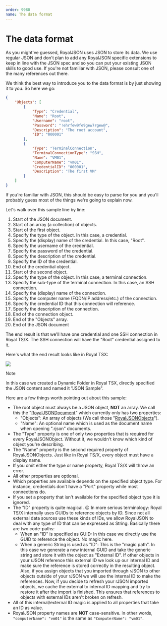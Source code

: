 ```yaml
---
order: 9980
name: The data format
---
```


# The data format

As you might've guessed, RoyalJSON uses JSON to store its data. We use regular JSON and don't plan to add any RoyalJSON specific extensions to keep in line with the JSON spec and so you can put your existing JSON skills to good use. If you're not familiar with JSON, please consult one of the many references out there.

We think the best way to introduce you to the data format is by just showing it to you. So here we go:

```json
{
	"Objects": [
		{
			"Type": "Credential",
			"Name": "Root",
			"Username": "root",
			"Password": "!ehrfew9fe9gew7rgew@",
			"Description": "The root account",
			"ID": "000001"
		},
		{
			"Type": "TerminalConnection",
			"TerminalConnectionType": "SSH",
			"Name": "VM01",
			"ComputerName": "vm01",
			"CredentialID": "000001",
			"Description": "The first VM"
		}
	]
}
```

If you're familiar with JSON, this should be easy to parse for you and you'll probably guess most of the things we're going to explain now.

Let's walk over this sample line by line:
1. Start of the JSON document.
2. Start of an array (a collection) of objects.
3. Start of the first object.
4. Specify the type of the object. In this case, a credential.
5. Specify the (display) name of the credential. In this case, "Root".
6. Specify the username of the credential.
7. Specify the password of the credential.
8. Specify the description of the credential.
9. Specify the ID of the credential.
10. End of the credential object.
11. Start of the second object.
12. Specify the type of the object. In this case, a terminal connection.
13. Specify the sub-type of the terminal connection. In this case, an SSH connection.
14. Specify the (display) name of the connection.
15. Specify the computer name (FQDN/IP address/etc.) of the connection.
16. Specify the credential ID that this connection will reference.
17. Specify the description of the connection.
18. End of the connection object.
19. End of the "Objects" array.
20. End of the JSON document

The end result is that we'll have one credential and one SSH connection in Royal TS/X. The SSH connection will have the "Root" credential assigned to it.

Here's what the end result looks like in Royal TSX:

![](~/images/Scripting/rJSON/Screenshot_2.png)

> [!Note]
> In this case we created a Dynamic Folder in Royal TSX, directly specified the JSON content and named it "JSON Sample".

Here are a few things worth pointing out about this sample:
- The root object must always be a JSON object, **NOT** an array.
	We call this the "[RoyalJSONDocument](TODO)" which currently only has two properties:
	- "Objects": An array of objects (We call those "[RoyalJSONObjects](TODO)").
	- "Name": An optional name which is used as the document name when opening ".rjson" documents.
- The "Type" property is one of only two properties that is required for every RoyalJSONObject. Without it, we wouldn't know which kind of object you're describing.
- The "Name" property is the second required property of RoyalJSONObjects. Just like in Royal TS/X, every object must have a display name.
- If you omit either the type or name property, Royal TS/X will throw an error.
- All other properties are optional.
- Which properties are available depends on the specified object type. For instance, credentials don't have a "Port" property while most connections do.
- If you set a property that isn't available for the specified object type it is ignored.
- The "ID" property is quite magical. 😉 In more serious terminology:
Royal TS/X internally uses GUIDs to reference objects by ID. Since not all external data sources use these kinds of IDs, we allow RoyalJSON to deal with any type of ID that can be expressed as String. Basically there are two code-paths:
	- When an "ID" is specified as GUID: In this case we directly use the GUID to reference the object. No magic here.
	- When a generic String is used as "ID": This is the "magic path". In this case we generate a new internal GUID and take the generic string and store it with the object as "External ID". If other objects in your rJSON reference this external ID we look up our internal ID and make sure the reference is stored correctly in the resulting object. Also, if you assign objects that you imported through rJSON to other objects outside of your rJSON we will use the internal ID to make the references. Now, if you decide to refresh your rJSON imported objects, we cache the external to internal ID mapping and try to restore it after the import is finished. This ensures that references to objects with external IDs aren't broken on refresh.
- All of this internal/external ID magic is applied to all properties that take an ID as value.
- RoyalJSON property names are **NOT** case-sensitive. In other words, `"computerName": "vm01"` is the same as `"ComputerName": "vm01"`.